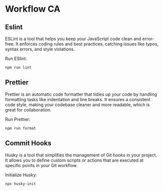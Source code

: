 # Workflow CA

## Eslint
ESLint is a tool that helps you keep your JavaScript code clean and error-free. It enforces coding rules and best practices, catching issues like typos, syntax errors, and style violations.

Run ESlint:
```
npm run lint
```

## Prettier
Prettier is an automatic code formatter that tidies up your code by handling formatting tasks like indentation and line breaks. It ensures a consistent code style, making your codebase cleaner and more readable, which is great for collaboration.

Run Prettier:
```
npm run format
```

## Commit Hooks
Husky is a tool that simplifies the management of Git hooks in your project. It allows you to define custom scripts or actions that are executed at specific points in your Git workflow.

Initialize Husky:
```
npx husky-init
```